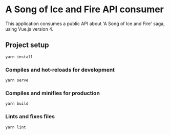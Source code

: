 # A Song of Ice and Fire API consumer
This application consumes a public API about 'A Song of Ice and Fire' saga, using Vue.js version 4.

## Project setup
```
yarn install
```

### Compiles and hot-reloads for development
```
yarn serve
```

### Compiles and minifies for production
```
yarn build
```

### Lints and fixes files
```
yarn lint
```